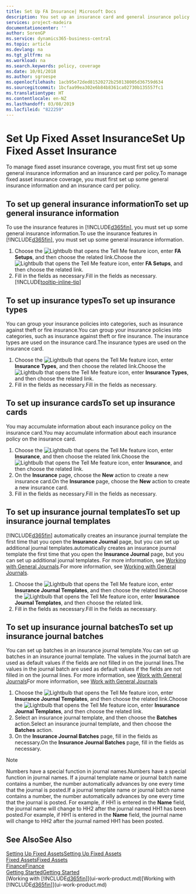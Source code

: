 ```yaml
---
title: Set Up FA Insurance| Microsoft Docs
description: You set up an insurance card and general insurance policy information to manage fixed asset insurance coverage.
services: project-madeira
documentationcenter: ''
author: SorenGP
ms.service: dynamics365-business-central
ms.topic: article
ms.devlang: na
ms.tgt_pltfrm: na
ms.workload: na
ms.search.keywords: policy, coverage
ms.date: 10/01/2018
ms.author: sgroespe
ms.openlocfilehash: 1acb95e72ded81520272b250138005d36759d634
ms.sourcegitcommit: 1bcfaa99ea302e6b84b8361ca02730b135557fc1
ms.translationtype: HT
ms.contentlocale: en-NZ
ms.lasthandoff: 03/08/2019
ms.locfileid: "822259"
---
```

# <a name="set-up-fixed-asset-insurance"></a><span data-ttu-id="2b8e1-103">Set Up Fixed Asset Insurance</span><span class="sxs-lookup"><span data-stu-id="2b8e1-103">Set Up Fixed Asset Insurance</span></span>
<span data-ttu-id="2b8e1-104">To manage fixed asset insurance coverage, you must first set up some general insurance information and an insurance card per policy.</span><span class="sxs-lookup"><span data-stu-id="2b8e1-104">To manage fixed asset insurance coverage, you must first set up some general insurance information and an insurance card per policy.</span></span>

## <a name="to-set-up-general-insurance-information"></a><span data-ttu-id="2b8e1-105">To set up general insurance information</span><span class="sxs-lookup"><span data-stu-id="2b8e1-105">To set up general insurance information</span></span>
<span data-ttu-id="2b8e1-106">To use the insurance features in [!INCLUDE[d365fin](includes/d365fin_md.md)], you must set up some general insurance information.</span><span class="sxs-lookup"><span data-stu-id="2b8e1-106">To use the insurance features in [!INCLUDE[d365fin](includes/d365fin_md.md)], you must set up some general insurance information.</span></span>  

1. <span data-ttu-id="2b8e1-107">Choose the ![Lightbulb that opens the Tell Me feature](media/ui-search/search_small.png "Tell me what you want to do") icon, enter **FA Setups**, and then choose the related link.</span><span class="sxs-lookup"><span data-stu-id="2b8e1-107">Choose the ![Lightbulb that opens the Tell Me feature](media/ui-search/search_small.png "Tell me what you want to do") icon, enter **FA Setups**, and then choose the related link.</span></span>  
2. <span data-ttu-id="2b8e1-108">Fill in the fields as necessary.</span><span class="sxs-lookup"><span data-stu-id="2b8e1-108">Fill in the fields as necessary.</span></span> [!INCLUDE[tooltip-inline-tip](includes/tooltip-inline-tip_md.md)]  

## <a name="to-set-up-insurance-types"></a><span data-ttu-id="2b8e1-109">To set up insurance types</span><span class="sxs-lookup"><span data-stu-id="2b8e1-109">To set up insurance types</span></span>
<span data-ttu-id="2b8e1-110">You can group your insurance policies into categories, such as insurance against theft or fire insurance.</span><span class="sxs-lookup"><span data-stu-id="2b8e1-110">You can group your insurance policies into categories, such as insurance against theft or fire insurance.</span></span> <span data-ttu-id="2b8e1-111">The insurance types are used on the insurance card.</span><span class="sxs-lookup"><span data-stu-id="2b8e1-111">The insurance types are used on the insurance card.</span></span>

1. <span data-ttu-id="2b8e1-112">Choose the ![Lightbulb that opens the Tell Me feature](media/ui-search/search_small.png "Tell me what you want to do") icon, enter **Insurance Types**, and then choose the related link.</span><span class="sxs-lookup"><span data-stu-id="2b8e1-112">Choose the ![Lightbulb that opens the Tell Me feature](media/ui-search/search_small.png "Tell me what you want to do") icon, enter **Insurance Types**, and then choose the related link.</span></span>  
2. <span data-ttu-id="2b8e1-113">Fill in the fields as necessary.</span><span class="sxs-lookup"><span data-stu-id="2b8e1-113">Fill in the fields as necessary.</span></span>

## <a name="to-set-up-insurance-cards"></a><span data-ttu-id="2b8e1-114">To set up insurance cards</span><span class="sxs-lookup"><span data-stu-id="2b8e1-114">To set up insurance cards</span></span>
<span data-ttu-id="2b8e1-115">You may accumulate information about each insurance policy on the insurance card.</span><span class="sxs-lookup"><span data-stu-id="2b8e1-115">You may accumulate information about each insurance policy on the insurance card.</span></span>  

1. <span data-ttu-id="2b8e1-116">Choose the ![Lightbulb that opens the Tell Me feature](media/ui-search/search_small.png "Tell me what you want to do") icon, enter **Insurance**, and then choose the related link.</span><span class="sxs-lookup"><span data-stu-id="2b8e1-116">Choose the ![Lightbulb that opens the Tell Me feature](media/ui-search/search_small.png "Tell me what you want to do") icon, enter **Insurance**, and then choose the related link.</span></span>  
2. <span data-ttu-id="2b8e1-117">On the **Insurance** page, choose the **New** action to create a  new insurance card.</span><span class="sxs-lookup"><span data-stu-id="2b8e1-117">On the **Insurance** page, choose the **New** action to create a  new insurance card.</span></span>  
3. <span data-ttu-id="2b8e1-118">Fill in the fields as necessary.</span><span class="sxs-lookup"><span data-stu-id="2b8e1-118">Fill in the fields as necessary.</span></span>

## <a name="to-set-up-insurance-journal-templates"></a><span data-ttu-id="2b8e1-119">To set up insurance journal templates</span><span class="sxs-lookup"><span data-stu-id="2b8e1-119">To set up insurance journal templates</span></span>
[!INCLUDE[d365fin](includes/d365fin_md.md)] <span data-ttu-id="2b8e1-120">automatically creates an insurance journal template the first time that you open the **Insurance Journal** page, but you can set up additional journal templates.</span><span class="sxs-lookup"><span data-stu-id="2b8e1-120">automatically creates an insurance journal template the first time that you open the **Insurance Journal** page, but you can set up additional journal templates.</span></span> <span data-ttu-id="2b8e1-121">For more information, see [Working with General Journals](ui-work-general-journals.md).</span><span class="sxs-lookup"><span data-stu-id="2b8e1-121">For more information, see [Working with General Journals](ui-work-general-journals.md).</span></span>  

1. <span data-ttu-id="2b8e1-122">Choose the ![Lightbulb that opens the Tell Me feature](media/ui-search/search_small.png "Tell me what you want to do") icon, enter **Insurance Journal Templates**, and then choose the related link.</span><span class="sxs-lookup"><span data-stu-id="2b8e1-122">Choose the ![Lightbulb that opens the Tell Me feature](media/ui-search/search_small.png "Tell me what you want to do") icon, enter **Insurance Journal Templates**, and then choose the related link.</span></span>  
2. <span data-ttu-id="2b8e1-123">Fill in the fields as necessary.</span><span class="sxs-lookup"><span data-stu-id="2b8e1-123">Fill in the fields as necessary.</span></span>

## <a name="to-set-up-insurance-journal-batches"></a><span data-ttu-id="2b8e1-124">To set up insurance journal batches</span><span class="sxs-lookup"><span data-stu-id="2b8e1-124">To set up insurance journal batches</span></span>
<span data-ttu-id="2b8e1-125">You can set up batches in an insurance journal template.</span><span class="sxs-lookup"><span data-stu-id="2b8e1-125">You can set up batches in an insurance journal template.</span></span> <span data-ttu-id="2b8e1-126">The values in the journal batch are used as default values if the fields are not filled in on the journal lines.</span><span class="sxs-lookup"><span data-stu-id="2b8e1-126">The values in the journal batch are used as default values if the fields are not filled in on the journal lines.</span></span> <span data-ttu-id="2b8e1-127">For more information, see [Work with General Journals](ui-work-general-journals.md)</span><span class="sxs-lookup"><span data-stu-id="2b8e1-127">For more information, see [Work with General Journals](ui-work-general-journals.md)</span></span>  

1. <span data-ttu-id="2b8e1-128">Choose the ![Lightbulb that opens the Tell Me feature](media/ui-search/search_small.png "Tell me what you want to do") icon, enter **Insurance Journal Templates**, and then choose the related link.</span><span class="sxs-lookup"><span data-stu-id="2b8e1-128">Choose the ![Lightbulb that opens the Tell Me feature](media/ui-search/search_small.png "Tell me what you want to do") icon, enter **Insurance Journal Templates**, and then choose the related link.</span></span>  
2. <span data-ttu-id="2b8e1-129">Select an insurance journal template, and then choose the **Batches** action.</span><span class="sxs-lookup"><span data-stu-id="2b8e1-129">Select an insurance journal template, and then choose the **Batches** action.</span></span>
3. <span data-ttu-id="2b8e1-130">On the **Insurance Journal Batches** page, fill in the fields as necessary.</span><span class="sxs-lookup"><span data-stu-id="2b8e1-130">On the **Insurance Journal Batches** page, fill in the fields as necessary.</span></span>

> [!NOTE]  
>   <span data-ttu-id="2b8e1-131">Numbers have a special function in journal names.</span><span class="sxs-lookup"><span data-stu-id="2b8e1-131">Numbers have a special function in journal names.</span></span> <span data-ttu-id="2b8e1-132">If a journal template name or journal batch name contains a number, the number automatically advances by one every time that the journal is posted.</span><span class="sxs-lookup"><span data-stu-id="2b8e1-132">If a journal template name or journal batch name contains a number, the number automatically advances by one every time that the journal is posted.</span></span> <span data-ttu-id="2b8e1-133">For example, if HH1 is entered in the **Name** field, the journal name will change to HH2 after the journal named HH1 has been posted.</span><span class="sxs-lookup"><span data-stu-id="2b8e1-133">For example, if HH1 is entered in the **Name** field, the journal name will change to HH2 after the journal named HH1 has been posted.</span></span>

## <a name="see-also"></a><span data-ttu-id="2b8e1-134">See Also</span><span class="sxs-lookup"><span data-stu-id="2b8e1-134">See Also</span></span>
[<span data-ttu-id="2b8e1-135">Setting Up Fixed Assets</span><span class="sxs-lookup"><span data-stu-id="2b8e1-135">Setting Up Fixed Assets</span></span>](fa-setup.md)  
[<span data-ttu-id="2b8e1-136">Fixed Assets</span><span class="sxs-lookup"><span data-stu-id="2b8e1-136">Fixed Assets</span></span>](fa-manage.md)  
[<span data-ttu-id="2b8e1-137">Finance</span><span class="sxs-lookup"><span data-stu-id="2b8e1-137">Finance</span></span>](finance.md)  
[<span data-ttu-id="2b8e1-138">Getting Started</span><span class="sxs-lookup"><span data-stu-id="2b8e1-138">Getting Started</span></span>](product-get-started.md)  
<span data-ttu-id="2b8e1-139">[Working with [!INCLUDE[d365fin](includes/d365fin_md.md)]](ui-work-product.md)</span><span class="sxs-lookup"><span data-stu-id="2b8e1-139">[Working with [!INCLUDE[d365fin](includes/d365fin_md.md)]](ui-work-product.md)</span></span>
